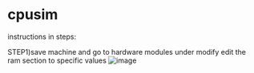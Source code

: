 # cpusim

instructions in steps:


STEP1)save machine and go to hardware modules under modify
edit the ram section to specific values
![image](https://github.com/tanaymalik/cpusim/assets/86181483/658d7643-8eee-443c-8101-28e32b55a55c)
